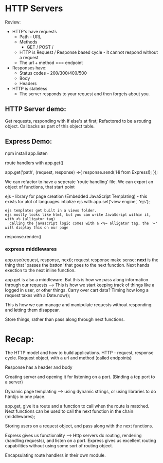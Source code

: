 # HTTP Servers


Review: 
* HTTP's have requests
  * Path - URL
  * Methods
    * GET / POST /
  * HTTP is Request / Response based cycle - it cannot respond without a request
  * The url + method === endpoint
* Responses have:
  * Status codes - 200/300/400/500
  * Body
  * Headers
* HTTP is stateless
  * The server responds to your request and then forgets about you.


## HTTP Server demo:

Get requests, responding with If else's at first;
Refactored to be a routing object.
Callbacks as part of this object table.

## Express Demo:

npm install 
app.listen


route handlers with app.get()

app.get('path', (request, response) =>{
  response.send('Hi from Express!);
});

We can refactor to have a seperate 'route handling' file. We can export an object of functions, that start point


ejs - library for page creation (Embedded JavaScript Templating) - this exists for alot of languages
  intialize ejs with app.set('view engine', 'ejs');

    ejs templates get built in a views folder.
    ejs mostly looks like html, but you can write JavaScript within it, with <% (alligator tag)
      calling the javascript logic comes with a <%= alligator tag, the '=' will display this on our page


response.render()

### express middlewares

app.use(request, response, next);
  request response make sense: **next** is the thing that 'passes the batton' that goes to the next function. Next hands exection to the next inline function. 

  app.get is also a middleware. But this is how we pass along information through our requests --> This is how we start keeping track of things like a logged in user, or other things. Carry over cart data? Timing how long a request takes with a Date.now(); 

  This is how we can manage and manipulate requests without responding and letting them disappear.

Store things, rather than pass along through next functions. 


# Recap:

The HTTP model and how to build applications. 
HTTP - request, response cycle.
Request object, with a url and method (called endpoints)

Response has a header and body

Creating server and opening it for listening on a port. (Binding a tcp port to a server)

Dynamic page templating --> using dynamic strings, or using libraries to do html/js in one place. 

app.get, give it a route and a function to call when the route is matched. 
Next functions can be used to call the next function in the chain (middlewares);

Storing users on a request object, and pass along with the next functions. 


Express gives us functionality --> Http servers do routing, rendering (handling requests), and listen on a port.
  Express gives us excellent routing capabilities without using some sort of routing object. 

Encapsulating route handlers in their own module.